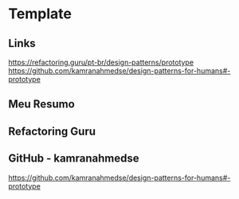 # Template

## Links

https://refactoring.guru/pt-br/design-patterns/prototype
https://github.com/kamranahmedse/design-patterns-for-humans#-prototype

## Meu Resumo


## Refactoring Guru



## GitHub - kamranahmedse

https://github.com/kamranahmedse/design-patterns-for-humans#-prototype

